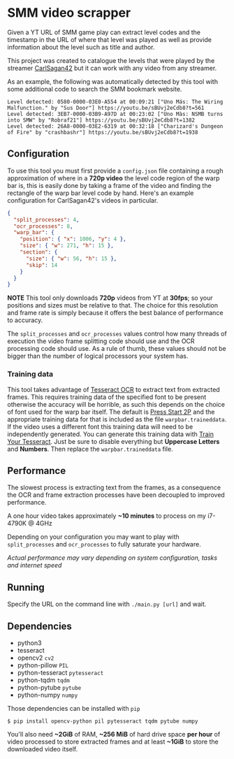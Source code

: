 # SMM video scrapper
Given a YT URL of SMM game play can extract level codes and the timestamp in the URL of where that level was played as well as provide information about the level such as title and author.

This project was created to catalogue the levels that were played by the streamer [CarlSagan42](https://www.twitch.tv/carlsagan42) but it can work with any video from any streamer.

As an example, the following was automatically detected by this tool with some additional code to search the SMM bookmark website.
```
Level detected: 0580-0000-03E0-A554 at 00:09:21 ["Uno Más: The Wiring Malfunction." by "Sus Door"] https://youtu.be/sBUvj2eCdb8?t=561
Level detected: 3EB7-0000-03B9-A97D at 00:23:02 ["Uno Màs: NSMB turns into SMW" by "Robraf21"] https://youtu.be/sBUvj2eCdb8?t=1382
Level detected: 26A8-0000-03E2-6319 at 00:32:18 ["Charizard's Dungeon of Fire" by "crashbashr"] https://youtu.be/sBUvj2eCdb8?t=1938
```

## Configuration
To use this tool you must first provide a `config.json` file containing a rough approximation of where in a **720p video** the level code region of the warp bar is, this is easily done by taking a frame of the video and finding the rectangle of the warp bar level code by hand. Here's an example configuration for CarlSagan42's videos in particular.

```json
{
  "split_processes": 4,
  "ocr_processes": 8,
  "warp_bar": {
    "position": { "x": 1006, "y": 4 },
    "size": { "w": 271, "h": 15 },
    "section": {
      "size": { "w": 56, "h": 15 },
      "skip": 14
    }
  }
}
```

**NOTE** This tool only downloads **720p** videos from YT at **30fps**; so your positions and sizes must be relative to that. The choice for this resolution and frame rate is simply because it offers the best balance of performance to accuracy.

The `split_processes` and `ocr_processes` values control how many threads of execution the video frame splitting code should use and the OCR processing code should use. As a rule of thumb, these values should not be bigger than the number of logical processors your system has.

### Training data
This tool takes advantage of [Tesseract OCR](https://en.wikipedia.org/wiki/Tesseract_(software)) to extract text from extracted frames. This requires training data of the specified font to be present otherwise the accuracy will be horrible, as such this depends on the choice of font used for the warp bar itself. The default is [Press Start 2P](https://fonts.google.com/specimen/Press+Start+2P) and the appropriate training data for that is included as the file `warpbar.traineddata`. If the video uses a different font this training data will need to be independently generated. You can generate this training data with [Train Your Tesseract](http://trainyourtesseract.com/). Just be sure to disable everything but **Uppercase Letters** and **Numbers**. Then  replace the `warpbar.traineddata` file.

## Performance
The slowest process is extracting text from the frames, as a consequence the OCR and frame extraction processes have been decoupled to improved performance.

A one hour video takes approximately **~10 minutes** to process on my i7-4790K @ 4GHz

Depending on your configuration you may want to play with `split_processes` and `ocr_processes` to fully saturate your hardware.

_Actual performance may vary depending on system configuration, tasks and internet speed_

## Running
Specify the URL on the command line with `./main.py [url]` and wait.

## Dependencies
* python3
* tesseract
* opencv2 `cv2`
* python-pillow `PIL`
* python-tesseract `pytesseract`
* python-tqdm `tqdm`
* python-pytube `pytube`
* python-numpy `numpy`

Those dependencies can be installed with `pip`
```
$ pip install opencv-python pil pytesseract tqdm pytube numpy
```

You'll also need **~2GiB** of RAM, **~256 MiB** of hard drive space **per hour** of video processed to store extracted frames and at least **~1GiB** to store the downloaded video itself.